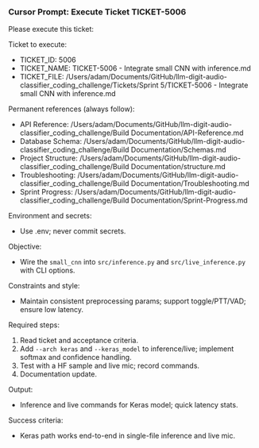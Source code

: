 ### Cursor Prompt: Execute Ticket TICKET-5006

Please execute this ticket:

Ticket to execute:
- TICKET_ID: 5006
- TICKET_NAME: TICKET-5006 - Integrate small CNN with inference.md
- TICKET_FILE: /Users/adam/Documents/GitHub/llm-digit-audio-classifier_coding_challenge/Tickets/Sprint 5/TICKET-5006 - Integrate small CNN with inference.md

Permanent references (always follow):
- API Reference: /Users/adam/Documents/GitHub/llm-digit-audio-classifier_coding_challenge/Build Documentation/API-Reference.md
- Database Schema: /Users/adam/Documents/GitHub/llm-digit-audio-classifier_coding_challenge/Build Documentation/Schemas.md
- Project Structure: /Users/adam/Documents/GitHub/llm-digit-audio-classifier_coding_challenge/Build Documentation/structure.md
- Troubleshooting: /Users/adam/Documents/GitHub/llm-digit-audio-classifier_coding_challenge/Build Documentation/Troubleshooting.md
- Sprint Progress: /Users/adam/Documents/GitHub/llm-digit-audio-classifier_coding_challenge/Build Documentation/Sprint-Progress.md

Environment and secrets:
- Use .env; never commit secrets.

Objective:
- Wire the `small_cnn` into `src/inference.py` and `src/live_inference.py` with CLI options.

Constraints and style:
- Maintain consistent preprocessing params; support toggle/PTT/VAD; ensure low latency.

Required steps:
1) Read ticket and acceptance criteria.
2) Add `--arch keras` and `--keras_model` to inference/live; implement softmax and confidence handling.
3) Test with a HF sample and live mic; record commands.
4) Documentation update.

Output:
- Inference and live commands for Keras model; quick latency stats.

Success criteria:
- Keras path works end-to-end in single-file inference and live mic. 